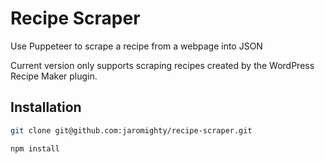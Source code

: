 # Recipe Scraper

Use Puppeteer to scrape a recipe from a webpage into JSON

Current version only supports scraping recipes created by the WordPress Recipe Maker plugin.

## Installation
```bash
git clone git@github.com:jaromighty/recipe-scraper.git
```
```bash
npm install
```